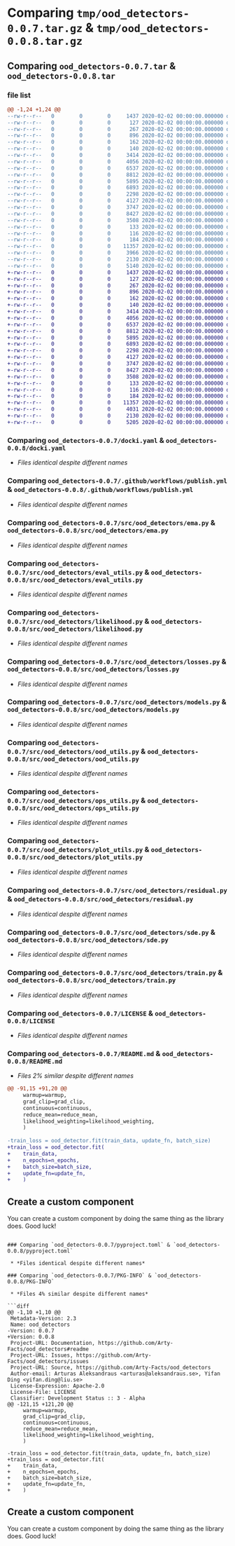 # Comparing `tmp/ood_detectors-0.0.7.tar.gz` & `tmp/ood_detectors-0.0.8.tar.gz`

## Comparing `ood_detectors-0.0.7.tar` & `ood_detectors-0.0.8.tar`

### file list

```diff
@@ -1,24 +1,24 @@
--rw-r--r--   0        0        0     1437 2020-02-02 00:00:00.000000 ood_detectors-0.0.7/docki.yaml
--rw-r--r--   0        0        0      127 2020-02-02 00:00:00.000000 ood_detectors-0.0.7/requirements.txt
--rw-r--r--   0        0        0      267 2020-02-02 00:00:00.000000 ood_detectors-0.0.7/requirements_dev.txt
--rw-r--r--   0        0        0      896 2020-02-02 00:00:00.000000 ood_detectors-0.0.7/.github/workflows/publish.yml
--rw-r--r--   0        0        0      162 2020-02-02 00:00:00.000000 ood_detectors-0.0.7/src/ood_detectors/__about__.py
--rw-r--r--   0        0        0      140 2020-02-02 00:00:00.000000 ood_detectors-0.0.7/src/ood_detectors/__init__.py
--rw-r--r--   0        0        0     3414 2020-02-02 00:00:00.000000 ood_detectors-0.0.7/src/ood_detectors/ema.py
--rw-r--r--   0        0        0     4056 2020-02-02 00:00:00.000000 ood_detectors-0.0.7/src/ood_detectors/eval_utils.py
--rw-r--r--   0        0        0     6537 2020-02-02 00:00:00.000000 ood_detectors-0.0.7/src/ood_detectors/likelihood.py
--rw-r--r--   0        0        0     8812 2020-02-02 00:00:00.000000 ood_detectors-0.0.7/src/ood_detectors/losses.py
--rw-r--r--   0        0        0     5895 2020-02-02 00:00:00.000000 ood_detectors-0.0.7/src/ood_detectors/models.py
--rw-r--r--   0        0        0     6893 2020-02-02 00:00:00.000000 ood_detectors-0.0.7/src/ood_detectors/ood_utils.py
--rw-r--r--   0        0        0     2298 2020-02-02 00:00:00.000000 ood_detectors-0.0.7/src/ood_detectors/ops_utils.py
--rw-r--r--   0        0        0     4127 2020-02-02 00:00:00.000000 ood_detectors-0.0.7/src/ood_detectors/plot_utils.py
--rw-r--r--   0        0        0     3747 2020-02-02 00:00:00.000000 ood_detectors-0.0.7/src/ood_detectors/residual.py
--rw-r--r--   0        0        0     8427 2020-02-02 00:00:00.000000 ood_detectors-0.0.7/src/ood_detectors/sde.py
--rw-r--r--   0        0        0     3508 2020-02-02 00:00:00.000000 ood_detectors-0.0.7/src/ood_detectors/train.py
--rw-r--r--   0        0        0      133 2020-02-02 00:00:00.000000 ood_detectors-0.0.7/tests/__init__.py
--rw-r--r--   0        0        0      116 2020-02-02 00:00:00.000000 ood_detectors-0.0.7/tests/init_test.py
--rw-r--r--   0        0        0      184 2020-02-02 00:00:00.000000 ood_detectors-0.0.7/.gitignore
--rw-r--r--   0        0        0    11357 2020-02-02 00:00:00.000000 ood_detectors-0.0.7/LICENSE
--rw-r--r--   0        0        0     3966 2020-02-02 00:00:00.000000 ood_detectors-0.0.7/README.md
--rw-r--r--   0        0        0     2130 2020-02-02 00:00:00.000000 ood_detectors-0.0.7/pyproject.toml
--rw-r--r--   0        0        0     5140 2020-02-02 00:00:00.000000 ood_detectors-0.0.7/PKG-INFO
+-rw-r--r--   0        0        0     1437 2020-02-02 00:00:00.000000 ood_detectors-0.0.8/docki.yaml
+-rw-r--r--   0        0        0      127 2020-02-02 00:00:00.000000 ood_detectors-0.0.8/requirements.txt
+-rw-r--r--   0        0        0      267 2020-02-02 00:00:00.000000 ood_detectors-0.0.8/requirements_dev.txt
+-rw-r--r--   0        0        0      896 2020-02-02 00:00:00.000000 ood_detectors-0.0.8/.github/workflows/publish.yml
+-rw-r--r--   0        0        0      162 2020-02-02 00:00:00.000000 ood_detectors-0.0.8/src/ood_detectors/__about__.py
+-rw-r--r--   0        0        0      140 2020-02-02 00:00:00.000000 ood_detectors-0.0.8/src/ood_detectors/__init__.py
+-rw-r--r--   0        0        0     3414 2020-02-02 00:00:00.000000 ood_detectors-0.0.8/src/ood_detectors/ema.py
+-rw-r--r--   0        0        0     4056 2020-02-02 00:00:00.000000 ood_detectors-0.0.8/src/ood_detectors/eval_utils.py
+-rw-r--r--   0        0        0     6537 2020-02-02 00:00:00.000000 ood_detectors-0.0.8/src/ood_detectors/likelihood.py
+-rw-r--r--   0        0        0     8812 2020-02-02 00:00:00.000000 ood_detectors-0.0.8/src/ood_detectors/losses.py
+-rw-r--r--   0        0        0     5895 2020-02-02 00:00:00.000000 ood_detectors-0.0.8/src/ood_detectors/models.py
+-rw-r--r--   0        0        0     6893 2020-02-02 00:00:00.000000 ood_detectors-0.0.8/src/ood_detectors/ood_utils.py
+-rw-r--r--   0        0        0     2298 2020-02-02 00:00:00.000000 ood_detectors-0.0.8/src/ood_detectors/ops_utils.py
+-rw-r--r--   0        0        0     4127 2020-02-02 00:00:00.000000 ood_detectors-0.0.8/src/ood_detectors/plot_utils.py
+-rw-r--r--   0        0        0     3747 2020-02-02 00:00:00.000000 ood_detectors-0.0.8/src/ood_detectors/residual.py
+-rw-r--r--   0        0        0     8427 2020-02-02 00:00:00.000000 ood_detectors-0.0.8/src/ood_detectors/sde.py
+-rw-r--r--   0        0        0     3508 2020-02-02 00:00:00.000000 ood_detectors-0.0.8/src/ood_detectors/train.py
+-rw-r--r--   0        0        0      133 2020-02-02 00:00:00.000000 ood_detectors-0.0.8/tests/__init__.py
+-rw-r--r--   0        0        0      116 2020-02-02 00:00:00.000000 ood_detectors-0.0.8/tests/init_test.py
+-rw-r--r--   0        0        0      184 2020-02-02 00:00:00.000000 ood_detectors-0.0.8/.gitignore
+-rw-r--r--   0        0        0    11357 2020-02-02 00:00:00.000000 ood_detectors-0.0.8/LICENSE
+-rw-r--r--   0        0        0     4031 2020-02-02 00:00:00.000000 ood_detectors-0.0.8/README.md
+-rw-r--r--   0        0        0     2130 2020-02-02 00:00:00.000000 ood_detectors-0.0.8/pyproject.toml
+-rw-r--r--   0        0        0     5205 2020-02-02 00:00:00.000000 ood_detectors-0.0.8/PKG-INFO
```

### Comparing `ood_detectors-0.0.7/docki.yaml` & `ood_detectors-0.0.8/docki.yaml`

 * *Files identical despite different names*

### Comparing `ood_detectors-0.0.7/.github/workflows/publish.yml` & `ood_detectors-0.0.8/.github/workflows/publish.yml`

 * *Files identical despite different names*

### Comparing `ood_detectors-0.0.7/src/ood_detectors/ema.py` & `ood_detectors-0.0.8/src/ood_detectors/ema.py`

 * *Files identical despite different names*

### Comparing `ood_detectors-0.0.7/src/ood_detectors/eval_utils.py` & `ood_detectors-0.0.8/src/ood_detectors/eval_utils.py`

 * *Files identical despite different names*

### Comparing `ood_detectors-0.0.7/src/ood_detectors/likelihood.py` & `ood_detectors-0.0.8/src/ood_detectors/likelihood.py`

 * *Files identical despite different names*

### Comparing `ood_detectors-0.0.7/src/ood_detectors/losses.py` & `ood_detectors-0.0.8/src/ood_detectors/losses.py`

 * *Files identical despite different names*

### Comparing `ood_detectors-0.0.7/src/ood_detectors/models.py` & `ood_detectors-0.0.8/src/ood_detectors/models.py`

 * *Files identical despite different names*

### Comparing `ood_detectors-0.0.7/src/ood_detectors/ood_utils.py` & `ood_detectors-0.0.8/src/ood_detectors/ood_utils.py`

 * *Files identical despite different names*

### Comparing `ood_detectors-0.0.7/src/ood_detectors/ops_utils.py` & `ood_detectors-0.0.8/src/ood_detectors/ops_utils.py`

 * *Files identical despite different names*

### Comparing `ood_detectors-0.0.7/src/ood_detectors/plot_utils.py` & `ood_detectors-0.0.8/src/ood_detectors/plot_utils.py`

 * *Files identical despite different names*

### Comparing `ood_detectors-0.0.7/src/ood_detectors/residual.py` & `ood_detectors-0.0.8/src/ood_detectors/residual.py`

 * *Files identical despite different names*

### Comparing `ood_detectors-0.0.7/src/ood_detectors/sde.py` & `ood_detectors-0.0.8/src/ood_detectors/sde.py`

 * *Files identical despite different names*

### Comparing `ood_detectors-0.0.7/src/ood_detectors/train.py` & `ood_detectors-0.0.8/src/ood_detectors/train.py`

 * *Files identical despite different names*

### Comparing `ood_detectors-0.0.7/LICENSE` & `ood_detectors-0.0.8/LICENSE`

 * *Files identical despite different names*

### Comparing `ood_detectors-0.0.7/README.md` & `ood_detectors-0.0.8/README.md`

 * *Files 2% similar despite different names*

```diff
@@ -91,15 +91,20 @@
     warmup=warmup,
     grad_clip=grad_clip,
     continuous=continuous,
     reduce_mean=reduce_mean,
     likelihood_weighting=likelihood_weighting,
     )
 
-train_loss = ood_detector.fit(train_data, update_fn, batch_size)
+train_loss = ood_detector.fit(
+    train_data,  
+    n_epochs=n_epochs,
+    batch_size=batch_size,
+    update_fn=update_fn,
+    )
 ```
 
 ## Create a custom component
 
 You can create a custom component by doing the same thing as the library does. Good luck!
```

### Comparing `ood_detectors-0.0.7/pyproject.toml` & `ood_detectors-0.0.8/pyproject.toml`

 * *Files identical despite different names*

### Comparing `ood_detectors-0.0.7/PKG-INFO` & `ood_detectors-0.0.8/PKG-INFO`

 * *Files 4% similar despite different names*

```diff
@@ -1,10 +1,10 @@
 Metadata-Version: 2.3
 Name: ood_detectors
-Version: 0.0.7
+Version: 0.0.8
 Project-URL: Documentation, https://github.com/Arty-Facts/ood_detectors#readme
 Project-URL: Issues, https://github.com/Arty-Facts/ood_detectors/issues
 Project-URL: Source, https://github.com/Arty-Facts/ood_detectors
 Author-email: Arturas Aleksandraus <arturas@aleksandraus.se>, Yifan Ding <yifan.ding@liu.se>
 License-Expression: Apache-2.0
 License-File: LICENSE
 Classifier: Development Status :: 3 - Alpha
@@ -121,15 +121,20 @@
     warmup=warmup,
     grad_clip=grad_clip,
     continuous=continuous,
     reduce_mean=reduce_mean,
     likelihood_weighting=likelihood_weighting,
     )
 
-train_loss = ood_detector.fit(train_data, update_fn, batch_size)
+train_loss = ood_detector.fit(
+    train_data,  
+    n_epochs=n_epochs,
+    batch_size=batch_size,
+    update_fn=update_fn,
+    )
 ```
 
 ## Create a custom component
 
 You can create a custom component by doing the same thing as the library does. Good luck!
```

